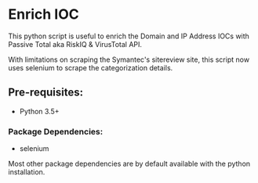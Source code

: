 # Enrich IOC

This python script is useful to enrich the Domain and IP Address IOCs with Passive Total aka RiskIQ & VirusTotal API.

With limitations on scraping the Symantec's sitereview site, this script now uses selenium to scrape the categorization details.

## Pre-requisites:

- Python 3.5+

### Package Dependencies:

- selenium

Most other package dependencies are by default available with the python installation.
